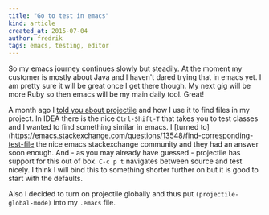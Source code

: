 ```yaml
---
title: "Go to test in emacs"
kind: article
created_at: 2015-07-04
author: fredrik
tags: emacs, testing, editor
---
```


So my emacs journey continues slowly but steadily. At the moment my customer is mostly about Java and I haven't
dared trying that in emacs yet. I am pretty sure it will be great once I get there though. My next gig will be more
Ruby so then emacs will be my main daily tool. Great!

A month ago I [told you about projectile](/2015/06/projectile.html) and how I use it to find files in my project.
In IDEA there is the nice `Ctrl-Shift-T` that takes you to test classes and I wanted to find something similar in
emacs. I [turned to](https://emacs.stackexchange.com/questions/13548/find-corresponding-test-file the nice 
emacs stackexchange community and they had an answer soon enough. And - as you may already have guessed - projectile 
has support for this out of box. `C-c p t` navigates between source and test nicely. I think I will bind this to 
something shorter further on but it is good to start with the defaults.

Also I decided to turn on projectile globally and thus put `(projectile-global-mode)` into my `.emacs` file.

